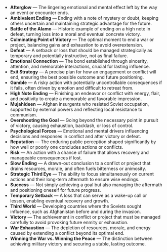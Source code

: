 - **Afterglow** — The lingering emotional and mental effect left by the way an event or encounter ends.  
- **Ambivalent Ending** — Ending with a note of mystery or doubt, keeping others uncertain and maintaining strategic advantage for the future.  
- **Battle of the Alamo** — Historic example of ending on a high note in defeat, turning loss into a moral and eventual concrete victory.  
- **Culminating Point of Victory** — The optimal moment to end a war or project, balancing gains and exhaustion to avoid overextension.  
- **Defeat** — A setback or loss that should be managed strategically as temporary and potentially instructive, not as final failure.  
- **Emotional Connection** — The bond established through sincerity, attention, and memorable interactions, crucial for lasting influence.  
- **Exit Strategy** — A precise plan for how an engagement or conflict will end, ensuring the best possible outcome and future positioning.  
- **Gamble** — A risky action with potentially uncontrollable consequences if it fails, often driven by emotion and difficult to retreat from.  
- **High Note Ending** — Finishing an endeavor or conflict with energy, flair, and positivity to create a memorable and favorable impression.  
- **Mujahideen** — Afghan insurgents who resisted Soviet occupation, supported by external powers and reflecting local resistance to communism.  
- **Overshooting the Goal** — Going beyond the necessary point in pursuit of victory, causing exhaustion, backlash, or loss of control.  
- **Psychological Forces** — Emotional and mental drivers influencing decisions and responses in conflict and after victory or defeat.  
- **Reputation** — The enduring public perception shaped significantly by how well or poorly one concludes actions or conflicts.  
- **Risk** — An action with a chance of failure that allows recovery and manageable consequences if lost.  
- **Slow Ending** — A drawn-out conclusion to a conflict or project that drains resources, morale, and often fuels bitterness or animosity.  
- **Strategic Third Eye** — The ability to focus simultaneously on current actions and their long-term aftermath to ensure wise endings.  
- **Success** — Not simply achieving a goal but also managing the aftermath and positioning oneself for future progress.  
- **Temporary Setback** — A loss that can serve as a wake-up call or lesson, enabling eventual recovery and growth.  
- **Third World** — Developing countries where the Soviets sought influence, such as Afghanistan before and during the invasion.  
- **Victory** — The achievement in conflict or project that must be managed carefully to avoid provoking future enmity or exhaustion.  
- **War Exhaustion** — The depletion of resources, morale, and energy caused by extending a conflict beyond its optimal end.  
- **Winning the War vs. Winning the Peace** — The distinction between achieving military victory and securing a stable, lasting outcome.
